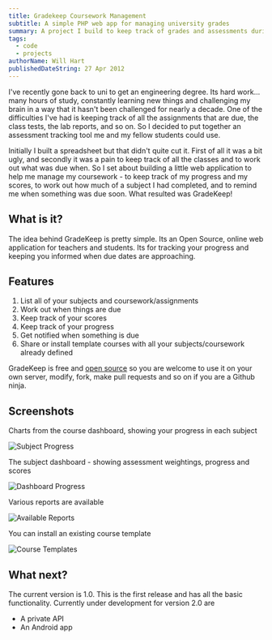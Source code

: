 ```yaml
---
title: Gradekeep Coursework Management
subtitle: A simple PHP web app for managing university grades
summary: A project I build to keep track of grades and assessments during my Engineering degree
tags:
  - code
  - projects
authorName: Will Hart
publishedDateString: 27 Apr 2012
---
```


I've recently gone back to uni to get an engineering degree. Its hard work...
many hours of study, constantly learning new things and challenging my brain in
a way that it hasn't been challenged for nearly a decade. One of the
difficulties I've had is keeping track of all the assignments that are due, the
class tests, the lab reports, and so on. So I decided to put together an
assessment tracking tool me and my fellow students could use.

Initially I built a spreadsheet but that didn't quite cut it. First of all it
was a bit ugly, and secondly it was a pain to keep track of all the classes and
to work out what was due when. So I set about building a little web application
to help me manage my coursework - to keep track of my progress and my scores, to
work out how much of a subject I had completed, and to remind me when something
was due soon. What resulted was GradeKeep!

## What is it?

The idea behind GradeKeep is pretty simple. Its an Open Source, online web
application for teachers and students. Its for tracking your progress and
keeping you informed when due dates are approaching.

## Features

1. List all of your subjects and coursework/assignments
2. Work out when things are due
3. Keep track of your scores
4. Keep track of your progress
5. Get notified when something is due
6. Share or install template courses with all your subjects/coursework already
   defined

GradeKeep is free and [open source](http://www.github.com/mecharius/GradeManager) so you are welcome to use it on your own server, modify, fork, make pull requests and so on if you are a Github ninja. 

## Screenshots

Charts from the course dashboard, showing your progress in each subject

![Subject Progress](/images/gradekeep/gk_1.png)

The subject dashboard - showing assessment weightings, progress and scores

![Dashboard Progress](/images/gradekeep/gk_2.png)

Various reports are available

![Available Reports](/images/gradekeep/gk_3.png)

You can install an existing course template

![Course Templates](/images/gradekeep/gk_4.png)

## What next?

The current version is 1.0. This is the first release and has all the basic
functionality. Currently under development for version 2.0 are

- A private API
- An Android app